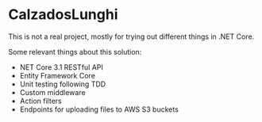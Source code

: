 # CalzadosLunghi
This is not a real project, mostly for trying out different things in .NET Core.

Some relevant things about this solution:
  -	NET Core 3.1 RESTful API
  -	Entity Framework Core
  -	Unit testing following TDD
  -	Custom middleware
  -	Action filters
  -	Endpoints for uploading files to AWS S3 buckets
